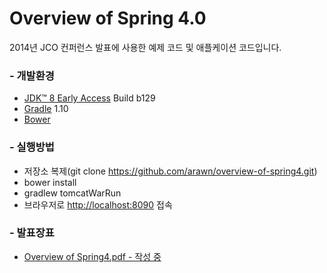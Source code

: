 Overview of Spring 4.0
========================

2014년 JCO 컨퍼런스 발표에 사용한 예제 코드 및 애플케이션 코드입니다.

### - 개발환경

* [JDK™ 8 Early Access](https://jdk8.java.net/download.html) Build b129
* [Gradle](http://www.gradle.org/) 1.10
* [Bower](https://github.com/bower/bower)

### - 실행방법

* 저장소 복제(git clone https://github.com/arawn/overview-of-spring4.git)
* bower install
* gradlew tomcatWarRun
* 브라우저로 [http://localhost:8090](http://localhost:8090) 접속

### - 발표장표

* [Overview of Spring4.pdf - 작성 중](https://github.com/arawn/overview-of-spring4/blob/master/docs/overview-of-spring4.pdf?raw=true)
